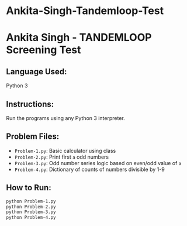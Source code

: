 # Ankita-Singh-Tandemloop-Test
# Ankita Singh - TANDEMLOOP Screening Test

## Language Used:
Python 3

## Instructions:
Run the programs using any Python 3 interpreter.

## Problem Files:
- `Problem-1.py`: Basic calculator using class
- `Problem-2.py`: Print first `a` odd numbers
- `Problem-3.py`: Odd number series logic based on even/odd value of `a`
- `Problem-4.py`: Dictionary of counts of numbers divisible by 1-9

## How to Run:
```bash
python Problem-1.py
python Problem-2.py
python Problem-3.py
python Problem-4.py

